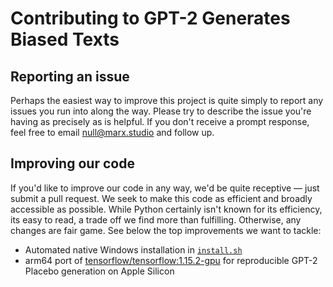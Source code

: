 # Contributing to GPT-2 Generates Biased Texts

## Reporting an issue
Perhaps the easiest way to improve this project is quite simply to report any issues you run into
along the way. Please try to describe the issue you're having as precisely as is helpful. If you
don't receive a prompt response, feel free to email <null@marx.studio> and follow up.

## Improving our code
If you'd like to improve our code in any way, we'd be quite receptive — just submit a pull request.
We seek to make this code as efficient and broadly accessible as possible. While Python certainly
isn't known for its efficiency, its easy to read, a trade off we find more than fulfilling.
Otherwise, any changes are fair game. See below the top improvements we want to tackle:
- Automated native Windows installation in [`install.sh`](./install.sh)
- arm64 port of [tensorflow/tensorflow:1.15.2-gpu](https://hub.docker.com/layers/tensorflow/tensorflow/1.15.2-gpu/images/sha256-da7b6c8a63bdafa77864e7e874664acfe939fdc140cb99940610c34b8c461cd0)
for reproducible GPT-2 Placebo generation on Apple Silicon
